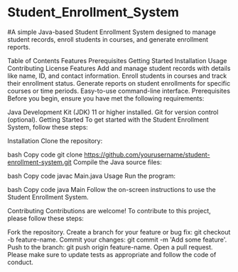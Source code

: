 # Student_Enrollment_System

#A simple Java-based Student Enrollment System designed to manage student records, enroll students in courses, and generate enrollment reports.

Table of Contents
Features
Prerequisites
Getting Started
Installation
Usage
Contributing
License
Features
Add and manage student records with details like name, ID, and contact information.
Enroll students in courses and track their enrollment status.
Generate reports on student enrollments for specific courses or time periods.
Easy-to-use command-line interface.
Prerequisites
Before you begin, ensure you have met the following requirements:

Java Development Kit (JDK) 11 or higher installed.
Git for version control (optional).
Getting Started
To get started with the Student Enrollment System, follow these steps:

Installation
Clone the repository:

bash
Copy code
git clone https://github.com/yourusername/student-enrollment-system.git
Compile the Java source files:

bash
Copy code
javac Main.java
Usage
Run the program:

bash
Copy code
java Main
Follow the on-screen instructions to use the Student Enrollment System.

Contributing
Contributions are welcome! To contribute to this project, please follow these steps:

Fork the repository.
Create a branch for your feature or bug fix: git checkout -b feature-name.
Commit your changes: git commit -m 'Add some feature'.
Push to the branch: git push origin feature-name.
Open a pull request.
Please make sure to update tests as appropriate and follow the code of conduct.
